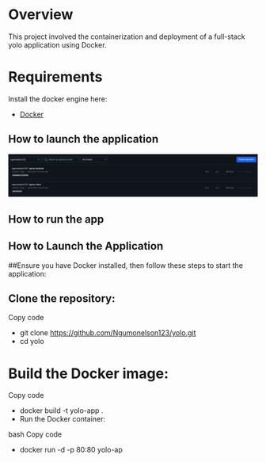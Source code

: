 # Overview
This project involved the containerization and deployment of a full-stack yolo application using Docker.


# Requirements
Install the docker engine here:
- [Docker](https://docs.docker.com/engine/install/) 

## How to launch the application 


![Alt text](screenshot_dockerhub.png)

## How to run the app
## How to Launch the Application
##Ensure you have Docker installed, then follow these steps to start the application:

## Clone the repository:

Copy code
- git clone https://github.com/Ngumonelson123/yolo.git
- cd yolo
# Build the Docker image:


Copy code
- docker build -t yolo-app .
- Run the Docker container:

bash
Copy code
- docker run -d -p 80:80 yolo-ap
